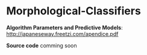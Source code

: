 # Morphological-Classifiers

<b>Algorithm Parameters and Predictive Models</b>: <br>
http://japaneseway.freetzi.com/apendice.pdf


<b>Source code</b> comming soon
